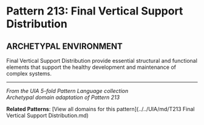 # Pattern 213: Final Vertical Support Distribution

## ARCHETYPAL ENVIRONMENT

Final Vertical Support Distribution provide essential structural and functional elements that support the healthy development and maintenance of complex systems.

---

*From the UIA 5-fold Pattern Language collection*  
*Archetypal domain adaptation of Pattern 213*

**Related Patterns**: [View all domains for this pattern](../../UIA/md/T213 Final Vertical Support Distribution.md)